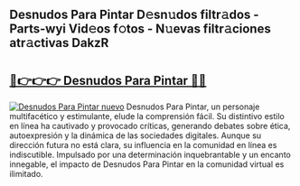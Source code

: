 ## Desnudos Para Pintar D𝚎sn𝚞dos filtr𝚊dos - Parts-wyi Vid𝚎os f𝚘tos - N𝚞evas filtr𝚊ciones atr𝚊ctivas DakzR

# <h2><a href="http://mbcgr3.tromn.icu/?c=Desnudos+Para+Pintar">🔗👉👉👉 Desnudos Para Pintar 🔗🔗</a></h2>

[![Desnudos Para Pintar nuevo](https://i.imgur.com/pEAQMta.gif)](http://mbcgr3.tromn.icu/?c=Desnudos+Para+Pintar)
Desnudos Para Pintar, un personaje multifacético y estimulante, elude la comprensión fácil. Su distintivo estilo en línea ha cautivado y provocado críticas, generando debates sobre ética, autoexpresión y la dinámica de las sociedades digitales. Aunque su dirección futura no está clara, su influencia en la comunidad en línea es indiscutible. Impulsado por una determinación inquebrantable y un encanto innegable, el impacto de Desnudos Para Pintar en la comunidad virtual es ilimitado.
